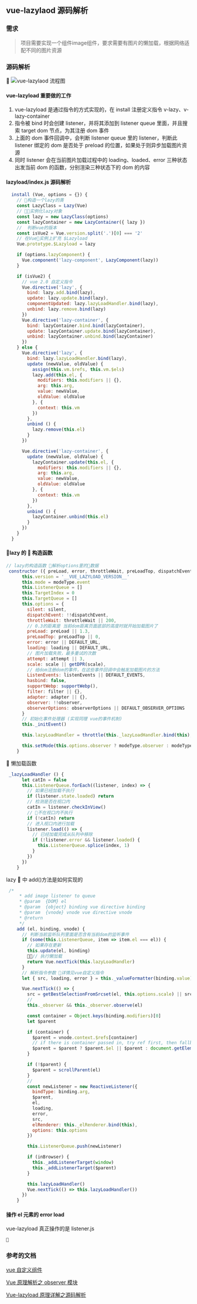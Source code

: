 ## vue-lazylaod 源码解析

### 需求

> 项目需要实现一个组件image组件，要求需要有图片的懒加载，根据网络适配不同的图片资源

### 源码解析

 ![vue-lazylaod 流程图](/assets/vue-lazyload.png)

#### vue-lazyload 重要做的工作

1.  vue-lazyload 是通过指令的方式实现的，在 install 注册定义指令 v-lazy、v-lazy-container
2.  指令被 bind 时会创建 listener，并将其添加到 listener queue 里面，并且搜索 target dom 节点，为其注册 dom 事件
3.  上面的 dom 事件回调中，会判断 listener queue 里的 listener，判断此 listener 绑定的 dom 是否处于 preload 的位置，如果处于则异步加载图片资源
4.  同时 listener 会在当前图片加载过程中的 loading、loaded、error 三种状态出发当前 dom 的函数，分别渲染三种状态下的 dom 的内容

#### lazyload/index.js 源码解析

```javascript
  install (Vue, options = {}) {
    // 构造一个lazy的类
    const LazyClass = Lazy(Vue)
    // 实例化lazy对象
    const lazy = new LazyClass(options)
    const lazyContainer = new LazyContainer({ lazy })
    //  判断vue的版本
    const isVue2 = Vue.version.split('.')[0] === '2'
    // 在Vue实例上扩充 $Lazyload
    Vue.prototype.$Lazyload = lazy

    if (options.lazyComponent) {
      Vue.component('lazy-component', LazyComponent(lazy))
    }

    if (isVue2) {
      // vue 2.0 自定义指令
      Vue.directive('lazy', {
        bind: lazy.add.bind(lazy),
        update: lazy.update.bind(lazy),
        componentUpdated: lazy.lazyLoadHandler.bind(lazy),
        unbind: lazy.remove.bind(lazy)
      })
      Vue.directive('lazy-container', {
        bind: lazyContainer.bind.bind(lazyContainer),
        update: lazyContainer.update.bind(lazyContainer),
        unbind: lazyContainer.unbind.bind(lazyContainer)
      })
    } else {
      Vue.directive('lazy', {
        bind: lazy.lazyLoadHandler.bind(lazy),
        update (newValue, oldValue) {
          assign(this.vm.$refs, this.vm.$els)
          lazy.add(this.el, {
            modifiers: this.modifiers || {},
            arg: this.arg,
            value: newValue,
            oldValue: oldValue
          }, {
            context: this.vm
          })
        },
        unbind () {
          lazy.remove(this.el)
        }
      })

      Vue.directive('lazy-container', {
        update (newValue, oldValue) {
          lazyContainer.update(this.el, {
            modifiers: this.modifiers || {},
            arg: this.arg,
            value: newValue,
            oldValue: oldValue
          }, {
            context: this.vm
          })
        },
        unbind () {
          lazyContainer.unbind(this.el)
        }
      })
    }
  }
```

#### lazy 的  构造函数

```javascript
// lazy的构造函数 解析options里的数据
 constructor ({ preLoad, error, throttleWait, preLoadTop, dispatchEvent, loading, attempt, silent = true, scale, listenEvents, hasbind, filter, adapter, observer, observerOptions }) {
      this.version = '__VUE_LAZYLOAD_VERSION__'
      this.mode = modeType.event
      this.ListenerQueue = []
      this.TargetIndex = 0
      this.TargetQueue = []
      this.options = {
        silent: silent,
        dispatchEvent: !!dispatchEvent,
        throttleWait: throttleWait || 200,
        // 0.3的距离是 当前dom距离页面底部的高度时就开始加载图片了
        preLoad: preLoad || 1.3,
        preLoadTop: preLoadTop || 0,
        error: error || DEFAULT_URL,
        loading: loading || DEFAULT_URL,
        // 图片加载失败，最多重试的次数
        attempt: attempt || 3,
        scale: scale || getDPR(scale),
        // 给dom注册dom的事件，在这些事件回调中会触发加载图片的方法
        ListenEvents: listenEvents || DEFAULT_EVENTS,
        hasbind: false,
        supportWebp: supportWebp(),
        filter: filter || {},
        adapter: adapter || {},
        observer: !!observer,
        observerOptions: observerOptions || DEFAULT_OBSERVER_OPTIONS
      }
      // 初始化事件处理器 (实现同理 vue的事件机制)
      this._initEvent()

      this.lazyLoadHandler = throttle(this._lazyLoadHandler.bind(this), this.options.throttleWait)

      this.setMode(this.options.observer ? modeType.observer : modeType.event)
    }
```

 懒加载函数

```javascript
 _lazyLoadHandler () {
      let catIn = false
      this.ListenerQueue.forEach((listener, index) => {
        // 如果已经加载不执行
        if (listener.state.loaded) return
        // 检测是否在视口内
        catIn = listener.checkInView()
        // 不在视口内不执行
        if (!catIn) return
        // 进入视口内进行加载
        listener.load(() => {
          // 已经加载完成从队列中移除
          if (!listener.error && listener.loaded) {
            this.ListenerQueue.splice(index, 1)
          }
        })
      })
    }
```

lazy  中 add()方法是如何实现的

```javascript
 /*
     * add image listener to queue
     * @param  {DOM} el
     * @param  {object} binding vue directive binding
     * @param  {vnode} vnode vue directive vnode
     * @return
     */
    add (el, binding, vnode) {
      // 判断当前监听队列里面是否含有当前dom的监听事件
      if (some(this.ListenerQueue, item => item.el === el)) {
        // 如果存在更新
        this.update(el, binding)
        // 执行懒加载
        return Vue.nextTick(this.lazyLoadHandler)
      }
      // 解析指令参数 详情见vue自定义指令
      let { src, loading, error } = this._valueFormatter(binding.value)

      Vue.nextTick(() => {
        src = getBestSelectionFromSrcset(el, this.options.scale) || src
        // 
        this._observer && this._observer.observe(el)

        const container = Object.keys(binding.modifiers)[0]
        let $parent

        if (container) {
          $parent = vnode.context.$refs[container]
          // if there is container passed in, try ref first, then fallback to getElementById to support the original usage
          $parent = $parent ? $parent.$el || $parent : document.getElementById(container)
        }

        if (!$parent) {
          $parent = scrollParent(el)
        }
        // 
        const newListener = new ReactiveListener({
          bindType: binding.arg,
          $parent,
          el,
          loading,
          error,
          src,
          elRenderer: this._elRenderer.bind(this),
          options: this.options
        })

        this.ListenerQueue.push(newListener)

        if (inBrowser) {
          this._addListenerTarget(window)
          this._addListenerTarget($parent)
        }

        this.lazyLoadHandler()
        Vue.nextTick(() => this.lazyLoadHandler())
      })
    }
```

#### 操作 el 元素的 error load

vue-lazyload 真正操作的是 listener.js

```

```

### 参考的文档

[vue 自定义组件](https://cn.vuejs.org/v2/guide/custom-directive.html)

[Vue 原理解析之 observer 模块](https://segmentfault.com/a/1190000008377887)

[Vue-lazyload 原理详解之源码解析](https://blog.csdn.net/u010014658/article/details/73477232)
